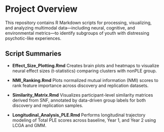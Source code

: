 # Project Overview
This repository contains R Markdown scripts for processing, visualizing, and analyzing multimodal data—including neural, cognitive, and environmental metrics—to identify subgroups of youth with distressing psychotic-like experiences.

## Script Summaries
- **Effect_Size_Plotting.Rmd**
Creates brain plots and heatmaps to visualize neural effect sizes (t-statistics) comparing clusters with nonPLE group.

- **NMI_Ranking.Rmd**
Plots normalized mutual information (NMI) scores to rank feature importance across discovery and replication datasets.

- **Similarity_Matrix.Rmd**
Visualizes participant-level similarity matrices derived from SNF, annotated by data-driven group labels for both discovery and replication samples.

- **Longitudinal_Analysis_PLE.Rmd**
Performs longitudinal trajectory modeling of Total PLE scores across baseline, Year 1, and Year 2 using LCGA and GMM.
